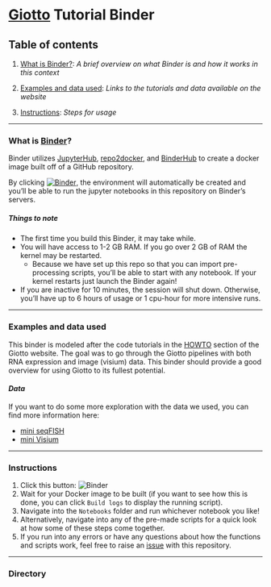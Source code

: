 # [Giotto](https://rubd.github.io/Giotto_site/index.html) Tutorial Binder

## Table of contents
1. [What is Binder?](https://github.com/ndelrossi7/giotto-tutorial-binder#what-is-binder): *A brief overview on what Binder is and how it works in this context*

2. [Examples and data used](https://github.com/ndelrossi7/giotto-tutorial-binder#examples-and-data-used): *Links to the tutorials and data available on the website*

3. [Instructions](https://github.com/ndelrossi7/giotto-tutorial-binder#instructions): *Steps for usage*

----------------------------

### What is [Binder](https://mybinder.readthedocs.io/en/latest/)?

Binder utilizes [JupyterHub](https://jupyterhub.readthedocs.io/en/stable/), [repo2docker](https://repo2docker.readthedocs.io/en/latest/), and [BinderHub](https://binderhub.readthedocs.io/en/latest/) to create a docker image built off of a GitHub repository. 

By clicking [![Binder](https://mybinder.org/badge_logo.svg)](https://mybinder.org/v2/gh/ndelrossi7/r-conda-binder/HEAD), the environment will automatically be created and you’ll be able to run the jupyter notebooks in this repository on Binder’s servers. 

##### *Things to note*
- The first time you build this Binder, it may take while.
- You will have access to 1-2 GB RAM. If you go over 2 GB of RAM the kernel may be restarted.
  - Because we have set up this repo so that you can import pre-processing scripts, you’ll be able to start with any notebook. If your kernel restarts just launch the Binder again!
- If you are inactive for 10 minutes, the session will shut down. Otherwise, you’ll have up to 6 hours of usage or 1 cpu-hour for more intensive runs. 

---------------------------

### Examples and data used

This binder is modeled after the code tutorials in the [HOWTO](https://rubd.github.io/Giotto_site/articles/getting_started.html#howtos) section of the Giotto website. The goal was to go through the Giotto pipelines with both RNA expression and image (visium) data. This binder should provide a good overview for using Giotto to its fullest potential. 

#### *Data*
If you want to do some more exploration with the data we used, you can find more information here:
- [mini seqFISH](https://rubd.github.io/Giotto_site/articles/mini_seqfish.html)
- [mini Visium](https://rubd.github.io/Giotto_site/articles/mini_visium.html)

---------------------------

### Instructions
1. Click this button: ![Binder](https://mybinder.org/badge_logo.svg)
2. Wait for your Docker image to be built (if you want to see how this is done, you can click ```Build logs``` to display the running script).
3. Navigate into the ```Notebooks``` folder and run whichever notebook you like!
4. Alternatively, navigate into any of the pre-made scripts for a quick look at how some of these steps come together.
5. If you run into any errors or have any questions about how the functions and scripts work, feel free to raise an [issue](https://github.com/ndelrossi7/giotto-tutorial-binder/issues) with this repository.

-------------------------------

### Directory
